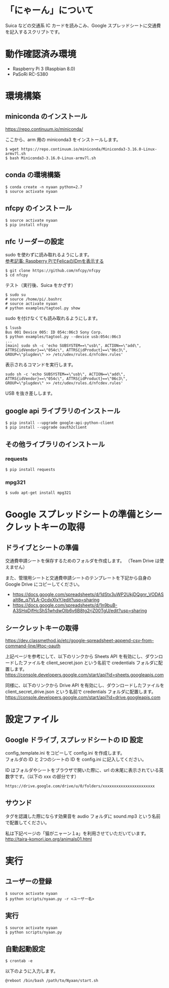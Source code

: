 # 「にゃーん」について
Suica などの交通系 IC カードを読みこみ、Google スプレッドシートに交通費を記入するスクリプトです。

# 動作確認済み環境
- Raspberry Pi 3 (Raspbian 8.0) 
- PaSoRi RC-S380

# 環境構築
## miniconda のインストール
https://repo.continuum.io/miniconda/

ここから、arm 用の miniconda3 をインストールします。

```
$ wget https://repo.continuum.io/miniconda/Miniconda3-3.16.0-Linux-armv7l.sh
$ bash Miniconda3-3.16.0-Linux-armv7l.sh
```

## conda の環境構築
```
$ conda create -n nyaan python=2.7
$ source activate nyaan
```

## nfcpy のインストール
```
$ source activate nyaan
$ pip install nfcpy
```

## nfc リーダーの設定
sudo を使わずに読み取れるようにします。  
[参考記事: Raspberry PiでFelicaのIDmを表示する](https://qiita.com/ihgs/items/34eefd8d01c570e92984#nfcpyをインストール)

```
$ git clone https://github.com/nfcpy/nfcpy
$ cd nfcpy
```

テスト（実行後、Suica をかざす）
```
$ sudo su
# source /home/pi/.bashrc
# source activate nyaan
# python examples/tagtool.py show
```

sudo を付けなくても読み取れるようにします。
```
$ lsusb
Bus 001 Device 005: ID 054c:06c3 Sony Corp.
$ python examples/tagtool.py --device usb:054c:06c3
...
[main] sudo sh -c 'echo SUBSYSTEM==\"usb\", ACTION==\"add\", ATTRS{idVendor}==\"054c\", ATTRS{idProduct}==\"06c3\", GROUP=\"plugdev\" >> /etc/udev/rules.d/nfcdev.rules'
```

表示されるコマンドを実行します。
```
sudo sh -c 'echo SUBSYSTEM==\"usb\", ACTION==\"add\", ATTRS{idVendor}==\"054c\", ATTRS{idProduct}==\"06c3\", GROUP=\"plugdev\" >> /etc/udev/rules.d/nfcdev.rules'
```

USB を抜き差しします。


## google api ライブラリのインストール
```
$ pip install --upgrade google-api-python-client
$ pip install --upgrade oauth2client
```

## その他ライブラリのインストール

### requests
```
$ pip install requests
```

### mpg321
```
$ sudo apt-get install mpg321
```

# Google スプレッドシートの準備とシークレットキーの取得
## ドライブとシートの準備
交通費申請シートを保存するためのフォルダを作成します。
（Team Drive は使えません）

また、管理用シートと交通費申請シートのテンプレートを下記から自身の Google Drive にコピーしてください。

- https://docs.google.com/spreadsheets/d/1dStx3uWP2UkjDQgnr_VODASaIt8e_q7VLA-OcdxXlxY/edit?usp=sharing
- https://docs.google.com/spreadsheets/d/1n9buB-A3SHqDjfHcShS1whdwOIb6v6B8tg2rjZ00TgU/edit?usp=sharing

## シークレットキーの取得
https://dev.classmethod.jp/etc/google-spreadsheet-append-csv-from-command-line/#toc-oauth

上記ページを参考にして、以下のリンクから Sheets API を有効にし、ダウンロードしたファイルを client_secret.json という名前で credentials フォルダに配置します。  
https://console.developers.google.com/start/api?id=sheets.googleapis.com

同様に、以下のリンクから Drive API を有効にし、ダウンロードしたファイルを client_secret_drive.json という名前で credentials フォルダに配置します。  
https://console.developers.google.com/start/api?id=drive.googleapis.com

# 設定ファイル
## Google ドライブ, スプレッドシートの ID 設定
config_template.ini をコピーして config.ini を作成します。  
フォルダの ID と 2つのシートの ID を config.ini に記入してください。

ID はフォルダやシートをブラウザで開いた際に、url の末尾に表示されている英数字です。（以下の xxx の部分です）
```
https://drive.google.com/drive/u/0/folders/xxxxxxxxxxxxxxxxxxxxxxx
```


## サウンド
タグを認識した際にならす効果音を audio フォルダに sound.mp3 という名前で配置してください。

私は下記ページの「猫がニャーン１a」を利用させていただいています。  
http://taira-komori.jpn.org/animals01.html

# 実行
## ユーザーの登録
```
$ source activate nyaan
$ python scripts/nyaan.py -r <ユーザー名>
```

## 実行
```
$ source activate nyaan
$ python scripts/nyaan.py
```

## 自動起動設定
```
$ crontab -e
```
以下のように入力します。
```
@reboot /bin/bash /path/to/Nyaan/start.sh
```


